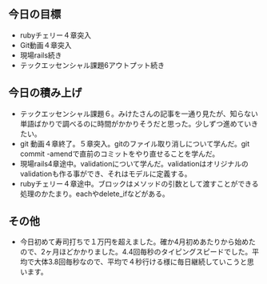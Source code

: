 ## 今日の目標
- rubyチェリー４章突入
- Git動画４章突入
- 現場rails続き
- テックエッセンシャル課題6アウトプット続き

## 今日の積み上げ
- テックエッセンシャル課題６。みけたさんの記事を一通り見たが、知らない単語ばかりで調べるのに時間がかかりそうだと思った。少しずつ進めていきたい。
- git 動画４章終了。５章突入。gitのファイル取り消しについて学んだ。git commit -amendで直前のコミットをやり直せることを学んだ。
- 現場rails4章途中。validationについて学んだ。validationはオリジナルのvalidationも作る事ができ、それはモデルに定義する。
- rubyチェリー４章途中。ブロックはメソッドの引数として渡すことができる処理のかたまり。eachやdelete_ifなどがある。


## その他
- 今日初めて寿司打ちで１万円を超えました。確か4月初めあたりから始めたので、2ヶ月ほどかかりました。4.4回毎秒のタイピングスピードでした。平均で大体3.8回毎秒なので、平均で４秒行ける様に毎日継続していこうと思います。